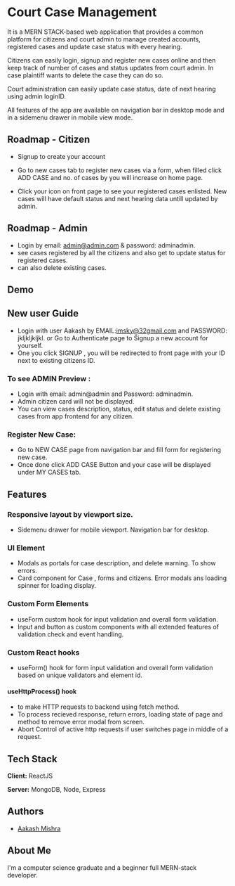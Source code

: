 # Court Case Management

It is a MERN STACK-based web application that provides a common platform for citizens and court admin to manage created accounts, registered cases and update case status with every hearing.

Citizens can easily login, signup and register new cases online and then keep track of number of cases and status updates from court admin. In case plaintiff wants to delete the case they can do so.

Court administration can easily update case status, date of next hearing using admin loginID. 

All features of the app are available on navigation bar in desktop mode and in a sidemenu drawer in mobile view mode.


## Roadmap - Citizen

- Signup to create your account

- Go to new cases tab to register new cases via a form, when filled click ADD CASE and no. of cases by you will increase on home page.

- Click your icon on front page to see your registered cases enlisted. New cases will have default status and next hearing data untill updated by admin.

## Roadmap - Admin 
- Login by email: admin@admin.com & password: adminadmin.
- see cases registered by all the citizens and also get to update status for registered cases.
- can also delete existing cases.




## Demo



## New user Guide
- Login with user Aakash by EMAIL:imsky@32gmail.com and PASSWORD: jkljkljkljkl. or Go to Authenticate page to Signup a new account for yourself.
- One you click SIGNUP , you will be redirected to front page with your ID next to existing citizens ID.
### To see ADMIN Preview :
- Login with email: admin@admin and Password: adminadmin.
- Admin citizen card will not be displayed. 
- You can view cases description, status, edit status and delete existing cases from app frontend for any citizen.
### Register New Case:
- Go to NEW CASE page from navigation bar and fill form for registering new case. 
- Once done click ADD CASE Button and your case will be displayed under MY CASES tab.


 
## Features
### Responsive layout by viewport size.
- Sidemenu drawer for mobile viewport. Navigation bar for desktop.
### UI Element
- Modals as portals for case description, and delete warning. To show errors.
- Card component for Case , forms and citizens. Error modals ans loading spinner for loading display.
### Custom Form Elements
- useForm custom hook for input validation and overall form validation.
- Input and button as custom components with all extended features of validation check and event handling.
### Custom React hooks
- useForm() hook for form input validation and overall form validation based on unique validators and element id.
#### useHttpProcess() hook 
- to make HTTP requests to backend using fetch method. 
- To process recieved response, return errors, loading state of page and method to remove error modal from screen. 
- Abort Control of active http requests if user switches page in middle of a request.


## Tech Stack

**Client:** ReactJS

**Server:** MongoDB, Node, Express




## Authors

- [Aakash Mishra](https://sky-portfolio1.netlify.app/)


## About Me
I'm a computer science graduate and a beginner full MERN-stack developer.


